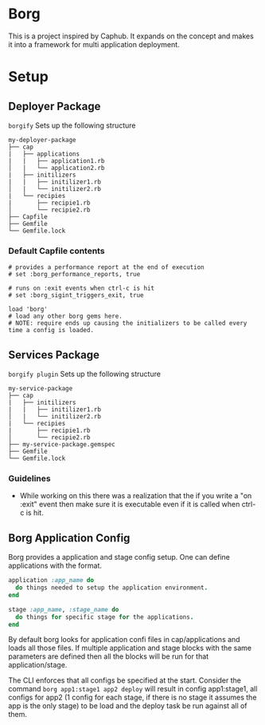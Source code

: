 # Borg
This is a project inspired by Caphub. It expands on the concept and makes it into a framework for multi application
deployment.

# Setup
## Deployer Package

`borgify` Sets up the following structure

```
my-deployer-package
├── cap
|   ├── applications
|   |   ├── application1.rb
│   |   └── application2.rb
|   ├── initilizers
|   |   ├── initilizer1.rb
│   |   └── initilizer2.rb
|   └── recipies
|       ├── recipie1.rb
│       └── recipie2.rb
├── Capfile
├── Gemfile
└── Gemfile.lock
```

### Default Capfile contents
```
# provides a performance report at the end of execution
# set :borg_performance_reports, true

# runs on :exit events when ctrl-c is hit
# set :borg_sigint_triggers_exit, true

load 'borg'
# load any other borg gems here.
# NOTE: require ends up causing the initializers to be called every time a config is loaded.

```

## Services Package
`borgify plugin` Sets up the following structure

```
my-service-package
├── cap
|   ├── initilizers
|   |   ├── initilizer1.rb
│   |   └── initilizer2.rb
|   └── recipies
|       ├── recipie1.rb
│       └── recipie2.rb
├── my-service-package.gemspec
├── Gemfile
└── Gemfile.lock
```

### Guidelines
* While working on this there was a realization that the if you write a "on :exit" event then make sure it is executable
even if it is called when ctrl-c is hit.

## Borg Application Config
Borg provides a application and stage config setup.
One can define applications with the format.
``` ruby
application :app_name do
  do things needed to setup the application environment.
end

stage :app_name, :stage_name do
  do things for specific stage for the applications.
end
```

By default borg looks for application confi files in cap/applications and loads all those files.
If multiple application and stage blocks with the same parameters are defined 
then all the blocks will be run for that application/stage.

The CLI enforces that all configs be specified at the start. Consider the command `borg app1:stage1 app2 deploy`
will result in config app1:stage1, all configs for app2 (1 config for each stage, if there is no stage it assumes the app is the only stage)
to be load and the deploy task be run against all of them.
